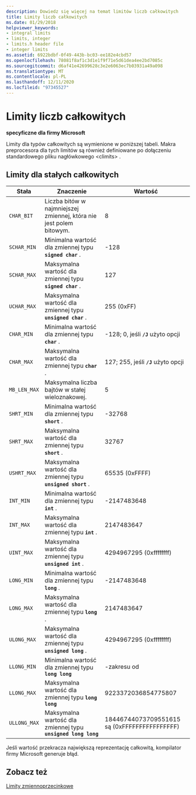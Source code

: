 ```yaml
---
description: Dowiedz się więcej na temat limitów liczb całkowitych
title: Limity liczb całkowitych
ms.date: 01/29/2018
helpviewer_keywords:
- integral limits
- limits, integer
- limits.h header file
- integer limits
ms.assetid: 6922bdbf-0f49-443b-bc03-ee182e4cbd57
ms.openlocfilehash: 78081f8af1c3d1e1f9f71e5d61dea4ee2bd7085c
ms.sourcegitcommit: d6af41e42699628c3e2e6063ec7b03931a49a098
ms.translationtype: MT
ms.contentlocale: pl-PL
ms.lasthandoff: 12/11/2020
ms.locfileid: "97345527"
---
```

# <a name="integer-limits"></a>Limity liczb całkowitych

**specyficzne dla firmy Microsoft**

Limity dla typów całkowitych są wymienione w poniższej tabeli. Makra preprocesora dla tych limitów są również definiowane po dołączeniu standardowego pliku nagłówkowego \<climits> .

## <a name="limits-on-integer-constants"></a>Limity dla stałych całkowitych

| Stała | Znaczenie | Wartość |
|--|--|--|
| `CHAR_BIT` | Liczba bitów w najmniejszej zmiennej, która nie jest polem bitowym. | 8 |
| `SCHAR_MIN` | Minimalna wartość dla zmiennej typu **`signed char`** . | -128 |
| `SCHAR_MAX` | Maksymalna wartość dla zmiennej typu **`signed char`** . | 127 |
| `UCHAR_MAX` | Maksymalna wartość dla zmiennej typu **`unsigned char`** . | 255 (0xFF) |
| `CHAR_MIN` | Minimalna wartość dla zmiennej typu **`char`** . | -128; 0, jeśli **`/J`** użyto opcji |
| `CHAR_MAX` | Maksymalna wartość dla zmiennej typu **`char`** . | 127; 255, jeśli **`/J`** użyto opcji |
| `MB_LEN_MAX` | Maksymalna liczba bajtów w stałej wieloznakowej. | 5 |
| `SHRT_MIN` | Minimalna wartość dla zmiennej typu **`short`** . | -32768 |
| `SHRT_MAX` | Maksymalna wartość dla zmiennej typu **`short`** . | 32767 |
| `USHRT_MAX` | Maksymalna wartość dla zmiennej typu **`unsigned short`** . | 65535 (0xFFFF) |
| `INT_MIN` | Minimalna wartość dla zmiennej typu **`int`** . | -2147483648 |
| `INT_MAX` | Maksymalna wartość dla zmiennej typu **`int`** . | 2147483647 |
| `UINT_MAX` | Maksymalna wartość dla zmiennej typu **`unsigned int`** . | 4294967295 (0xffffffff) |
| `LONG_MIN` | Minimalna wartość dla zmiennej typu **`long`** . | -2147483648 |
| `LONG_MAX` | Maksymalna wartość dla zmiennej typu **`long`** . | 2147483647 |
| `ULONG_MAX` | Maksymalna wartość dla zmiennej typu **`unsigned long`** . | 4294967295 (0xffffffff) |
| `LLONG_MIN` | Minimalna wartość dla zmiennej typu **`long long`** | -zakresu od |
| `LLONG_MAX` | Maksymalna wartość dla zmiennej typu **`long long`** | 9223372036854775807 |
| `ULLONG_MAX` | Maksymalna wartość dla zmiennej typu **`unsigned long long`** | 18446744073709551615 są (0xFFFFFFFFFFFFFFFF) |

Jeśli wartość przekracza największą reprezentację całkowitą, kompilator firmy Microsoft generuje błąd.

## <a name="see-also"></a>Zobacz też

[Limity zmiennoprzecinkowe](../cpp/floating-limits.md)
